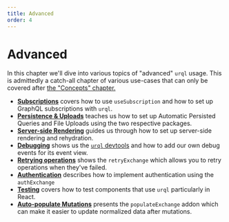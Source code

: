 ```yaml
---
title: Advanced
order: 4
---
```


# Advanced

In this chapter we'll dive into various topics of "advanced" `urql` usage. This is admittedly a
catch-all chapter of various use-cases that can only be covered after [the "Concepts"
chapter.](../concepts/README.md)

- [**Subscriptions**](./subscriptions.md) covers how to use `useSubscription` and how to set up GraphQL subscriptions with
  `urql`.
- [**Persistence & Uploads**](./persistence-and-uploads.md) teaches us how to set up Automatic
  Persisted Queries and File Uploads using the two respective packages.
- [**Server-side Rendering**](./server-side-rendering.md) guides us through how to set up server-side rendering and rehydration.
- [**Debugging**](./debugging.md) shows us the [`urql`
  devtools](https://github.com/FormidableLabs/urql-devtools/) and how to add our own debug events
  for its event view.
- [**Retrying operations**](./retry-operations.md) shows the `retryExchange` which allows you to retry operations when they've failed.
- [**Authentication**](./authentication.md) describes how to implement authentication using the `authExchange`
- [**Testing**](./testing.md) covers how to test components that use `urql` particularly in React.
- [**Auto-populate Mutations**](./auto-populate-mutations.md) presents the `populateExchange` addon which can make it easier to
  update normalized data after mutations.
